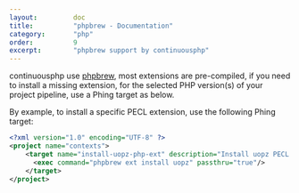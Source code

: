 ```yaml
---
layout:         doc
title:          "phpbrew - Documentation"
category:       "php"
order:          9
excerpt:        "phpbrew support by continuousphp"
---
```

continuousphp use [phpbrew](https://github.com/phpbrew/phpbrew), most extensions are pre-compiled, if you need to
install a missing extension, for the selected PHP version(s) of your project pipeline, use a Phing target as below.

By example, to install a specific PECL extension, use the following Phing target:

```xml
<?xml version="1.0" encoding="UTF-8" ?>
<project name="contexts">
    <target name="install-uopz-php-ext" description="Install uopz PECL extension">
      <exec command="phpbrew ext install uopz" passthru="true"/>
    </target>
</project>
```
